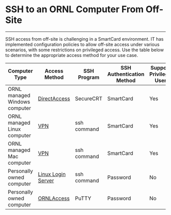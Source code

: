 # SSH to an ORNL Computer From Off-Site
<hr>

SSH access from off-site is challenging in a SmartCard environment. IT has implemented configuration policies to allow off-site access under various scenarios, with some restrictions on privileged access. Use the table below to determine the appropriate access method for your use case.


|Computer Type|Access Method|SSH Program|SSH Authentication Method|Supports Privileged Users|
|-------------|-------------|-----------|-------------------------|-------------------------|
|ORNL managed Windows computer|[DirectAccess](https://ornl.service-now.com/ess/kb_view_customer.do?sysparm_article=KB0010298)|SecureCRT|SmartCard|Yes|
|ORNL managed Linux computer|[VPN ](https://ornl.service-now.com/its/kb_view_customer.do?sysparm_article=KB0010241)|ssh command|SmartCard|Yes|
|ORNL managed Mac computer|[VPN ](https://ornl.service-now.com/its/kb_view_customer.do?sysparm_article=KB0010241)|ssh command|SmartCard|Yes|
|Personally owned computer|[Linux Login Server](https://ornl.service-now.com/its/kb_view_customer.do?sysparm_article=KB0010249#login)|ssh command|Password|No|
|Personally owned computer|[ORNLAccess](https://ornl.service-now.com/its/kb_view_customer.do?sysparm_article=KB0010048)|PuTTY|Password|No|
